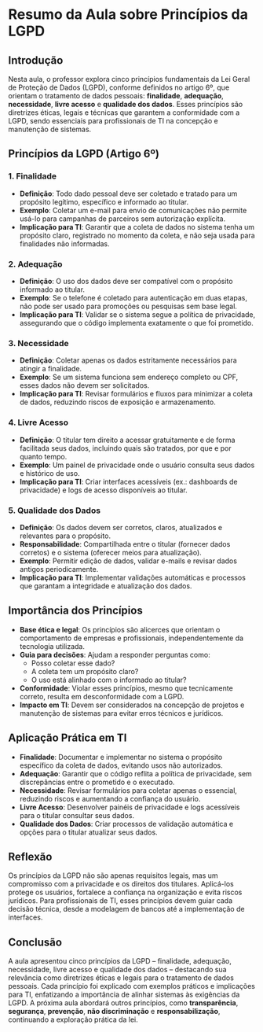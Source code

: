 # Resumo da Aula sobre Princípios da LGPD

## Introdução
Nesta aula, o professor explora cinco princípios fundamentais da Lei Geral de Proteção de Dados (LGPD), conforme definidos no artigo 6º, que orientam o tratamento de dados pessoais: **finalidade**, **adequação**, **necessidade**, **livre acesso** e **qualidade dos dados**. Esses princípios são diretrizes éticas, legais e técnicas que garantem a conformidade com a LGPD, sendo essenciais para profissionais de TI na concepção e manutenção de sistemas.

## Princípios da LGPD (Artigo 6º)

### 1. Finalidade
- **Definição**: Todo dado pessoal deve ser coletado e tratado para um propósito legítimo, específico e informado ao titular.
- **Exemplo**: Coletar um e-mail para envio de comunicações não permite usá-lo para campanhas de parceiros sem autorização explícita.
- **Implicação para TI**: Garantir que a coleta de dados no sistema tenha um propósito claro, registrado no momento da coleta, e não seja usada para finalidades não informadas.

### 2. Adequação
- **Definição**: O uso dos dados deve ser compatível com o propósito informado ao titular.
- **Exemplo**: Se o telefone é coletado para autenticação em duas etapas, não pode ser usado para promoções ou pesquisas sem base legal.
- **Implicação para TI**: Validar se o sistema segue a política de privacidade, assegurando que o código implementa exatamente o que foi prometido.

### 3. Necessidade
- **Definição**: Coletar apenas os dados estritamente necessários para atingir a finalidade.
- **Exemplo**: Se um sistema funciona sem endereço completo ou CPF, esses dados não devem ser solicitados.
- **Implicação para TI**: Revisar formulários e fluxos para minimizar a coleta de dados, reduzindo riscos de exposição e armazenamento.

### 4. Livre Acesso
- **Definição**: O titular tem direito a acessar gratuitamente e de forma facilitada seus dados, incluindo quais são tratados, por que e por quanto tempo.
- **Exemplo**: Um painel de privacidade onde o usuário consulta seus dados e histórico de uso.
- **Implicação para TI**: Criar interfaces acessíveis (ex.: dashboards de privacidade) e logs de acesso disponíveis ao titular.

### 5. Qualidade dos Dados
- **Definição**: Os dados devem ser corretos, claros, atualizados e relevantes para o propósito.
- **Responsabilidade**: Compartilhada entre o titular (fornecer dados corretos) e o sistema (oferecer meios para atualização).
- **Exemplo**: Permitir edição de dados, validar e-mails e revisar dados antigos periodicamente.
- **Implicação para TI**: Implementar validações automáticas e processos que garantam a integridade e atualização dos dados.

## Importância dos Princípios
- **Base ética e legal**: Os princípios são alicerces que orientam o comportamento de empresas e profissionais, independentemente da tecnologia utilizada.
- **Guia para decisões**: Ajudam a responder perguntas como:
  - Posso coletar esse dado?
  - A coleta tem um propósito claro?
  - O uso está alinhado com o informado ao titular?
- **Conformidade**: Violar esses princípios, mesmo que tecnicamente correto, resulta em desconformidade com a LGPD.
- **Impacto em TI**: Devem ser considerados na concepção de projetos e manutenção de sistemas para evitar erros técnicos e jurídicos.

## Aplicação Prática em TI
- **Finalidade**: Documentar e implementar no sistema o propósito específico da coleta de dados, evitando usos não autorizados.
- **Adequação**: Garantir que o código reflita a política de privacidade, sem discrepâncias entre o prometido e o executado.
- **Necessidade**: Revisar formulários para coletar apenas o essencial, reduzindo riscos e aumentando a confiança do usuário.
- **Livre Acesso**: Desenvolver painéis de privacidade e logs acessíveis para o titular consultar seus dados.
- **Qualidade dos Dados**: Criar processos de validação automática e opções para o titular atualizar seus dados.

## Reflexão
Os princípios da LGPD não são apenas requisitos legais, mas um compromisso com a privacidade e os direitos dos titulares. Aplicá-los protege os usuários, fortalece a confiança na organização e evita riscos jurídicos. Para profissionais de TI, esses princípios devem guiar cada decisão técnica, desde a modelagem de bancos até a implementação de interfaces.

## Conclusão
A aula apresentou cinco princípios da LGPD – finalidade, adequação, necessidade, livre acesso e qualidade dos dados – destacando sua relevância como diretrizes éticas e legais para o tratamento de dados pessoais. Cada princípio foi explicado com exemplos práticos e implicações para TI, enfatizando a importância de alinhar sistemas às exigências da LGPD. A próxima aula abordará outros princípios, como **transparência**, **segurança**, **prevenção**, **não discriminação** e **responsabilização**, continuando a exploração prática da lei.